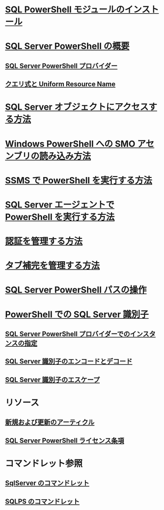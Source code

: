# [SQL PowerShell モジュールのインストール](download-sql-server-ps-module.md)
# [SQL Server PowerShell の概要](sql-server-powershell.md) 
## [SQL Server PowerShell プロバイダー](sql-server-powershell-provider.md)  
## [クエリ式と Uniform Resource Name](query-expressions-and-uniform-resource-names.md)  
# [SQL Server オブジェクトにアクセスする方法](navigate-sql-server-powershell-paths.md)  
# [Windows PowerShell への SMO アセンブリの読み込み方法](load-the-smo-assemblies-in-windows-powershell.md)  
# [SSMS で PowerShell を実行する方法](run-windows-powershell-from-sql-server-management-studio.md)  
# [SQL Server エージェントで PowerShell を実行する方法](run-windows-powershell-steps-in-sql-server-agent.md)  
# [認証を管理する方法](manage-authentication-in-database-engine-powershell.md)  
# [タブ補完を管理する方法](manage-tab-completion-sql-server-powershell.md)  
# [SQL Server PowerShell パスの操作](work-with-sql-server-powershell-paths.md)  
# [PowerShell での SQL Server 識別子](sql-server-identifiers-in-powershell.md)  
## [SQL Server PowerShell プロバイダーでのインスタンスの指定](specify-instances-in-the-sql-server-powershell-provider.md)  
## [SQL Server 識別子のエンコードとデコード](encode-and-decode-sql-server-identifiers.md)  
## [SQL Server 識別子のエスケープ](escape-sql-server-identifiers.md) 
# リソース
## [新規および更新のアーティクル](new-updated-powershell.md)
## [SQL Server PowerShell ライセンス条項](sql-server-powershell-license-terms.md)  
# コマンドレット参照
## [SqlServer のコマンドレット](https://docs.microsoft.com/powershell/module/sqlserver/?toc=/sql/powershell/toc.json)
## [SQLPS のコマンドレット](https://docs.microsoft.com/powershell/module/sqlps/?toc=/sql/powershell/toc.json)